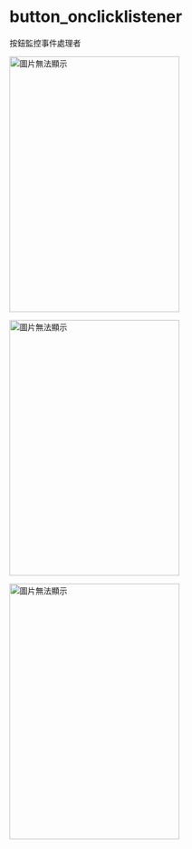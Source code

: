 # button_onclicklistener
按鈕監控事件處理者

<img src="https://github.com/Angus1226/button_onclicklistener/blob/master/%EF%BC%B2.png" 
alt="圖片無法顯示" title="執行結果" width="300px" height="450px">

<img src="https://github.com/Angus1226/button_onclicklistener/blob/master/%EF%BC%A7.png" 
alt="圖片無法顯示" title="執行結果" width="300px" height="450px">

<img src="https://github.com/Angus1226/button_onclicklistener/blob/master/%EF%BC%A2.png" 
alt="圖片無法顯示" title="執行結果" width="300px" height="450px">
